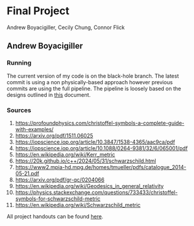 # Final Project

Andrew Boyacigiller, Cecily Chung, Connor Flick 

## Andrew Boyacigiller

### Running

The current version of my code is on the black-hole branch. The latest commit is using a non physically-based approach however previous commits are using the full pipeline. The pipeline is loosely based on the designs outlined in [this](https://20k.github.io/c++/2024/05/31/schwarzschild.html) document.

### Sources

1. https://profoundphysics.com/christoffel-symbols-a-complete-guide-with-examples/
1. https://arxiv.org/pdf/1511.06025
1. https://iopscience.iop.org/article/10.3847/1538-4365/aac9ca/pdf
1. https://iopscience.iop.org/article/10.1088/0264-9381/32/6/065001/pdf
1. https://en.wikipedia.org/wiki/Kerr_metric
1. https://20k.github.io/c++/2024/05/31/schwarzschild.html
1. https://www2.mpia-hd.mpg.de/homes/tmueller/pdfs/catalogue_2014-05-21.pdf
1. https://arxiv.org/pdf/gr-qc/0204066
1. https://en.wikipedia.org/wiki/Geodesics_in_general_relativity
1. https://physics.stackexchange.com/questions/733433/christoffel-symbols-for-schwarzschild-metric
1. https://en.wikipedia.org/wiki/Schwarzschild_metric


All project handouts can be found [here](https://browncsci1230.github.io/projects).
